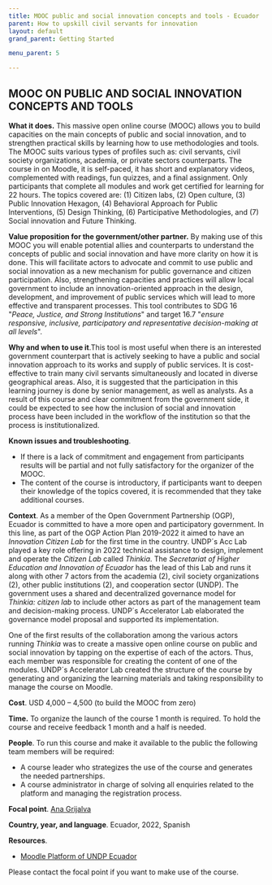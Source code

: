 ```yaml
---
title: MOOC public and social innovation concepts and tools - Ecuador
parent: How to upskill civil servants for innovation
layout: default
grand_parent: Getting Started

menu_parent: 5

---
```


## MOOC ON PUBLIC AND SOCIAL INNOVATION CONCEPTS AND TOOLS

**What it does.** This massive open online course (MOOC) allows you to build capacities on the main concepts of public and social innovation, and to strengthen practical skills by learning how to use methodologies and tools. The MOOC suits various types of profiles such as: civil servants, civil society organizations, academia, or private sectors counterparts. The course in on Moodle, it is self-paced, it has short and explanatory videos, complemented with readings, fun quizzes, and a final assignment. Only participants that complete all modules and work get certified for learning for 22 hours. The topics covered are: (1) Citizen labs, (2) Open culture, (3) Public Innovation Hexagon, (4) Behavioral Approach for Public Interventions, (5) Design Thinking, (6) Participative Methodologies, and (7) Social innovation and Future Thinking.

**Value proposition for the government/other partner.** By making use of this MOOC you will enable potential allies and counterparts to understand the concepts of public and social innovation and have more clarity on how it is done. This will facilitate actors to advocate and commit to use public and social innovation as a new mechanism for public governance and citizen participation. Also, strengthening capacities and practices will allow local government to include an innovation-oriented approach in the design, development, and improvement of public services which will lead to more effective and transparent processes. This tool contributes to SDG 16 "_Peace, Justice, and Strong Institutions_" and target 16.7 "_ensure responsive, inclusive, participatory and representative decision-making at all levels_".

**Why and when to use it**.This tool is most useful when there is an interested government counterpart that is actively seeking to have a public and social innovation approach to its works and supply of public services. It is cost-effective to train many civil servants simultaneously and located in diverse geographical areas. Also, it is suggested that the participation in this learning journey is done by senior management, as well as analysts. As a result of this course and clear commitment from the government side, it could be expected to see how the inclusion of social and innovation process have been included in the workflow of the institution so that the process is institutionalized.

**Known issues and troubleshooting**.

* If there is a lack of commitment and engagement from participants results will be partial and not fully satisfactory for the organizer of the MOOC.
* The content of the course is introductory, if participants want to deepen their knowledge of the topics covered, it is recommended that they take additional courses.

**Context**. As a member of the Open Government Partnership (OGP), Ecuador is committed to have a more open and participatory government. In this line, as part of the OGP Action Plan 2019-2022 it aimed to have an _Innovation Citizen Lab_ for the first time in the country. UNDP´s Acc Lab played a key role offering in 2022 technical assistance to design, implement and operate the _Citizen Lab_ called _Thinkia_. The _Secretariat of Higher Education and Innovation of Ecuador_ has the lead of this Lab and runs it along with other 7 actors from the academia (2), civil society organizations (2), other public institutions (2), and cooperation sector (UNDP). The government uses a shared and decentralized governance model for _Thinkia: citizen lab_ to include other actors as part of the management team and decision-making process. UNDP´s Accelerator Lab elaborated the governance model proposal and supported its implementation.

One of the first results of the collaboration among the various actors running _Thinkia_ was to create a massive open online course on public and social innovation by tapping on the expertise of each of the actors. Thus, each member was responsible for creating the content of one of the modules. UNDP´s Accelerator Lab created the structure of the course by generating and organizing the learning materials and taking responsibility to manage the course on Moodle.

**Cost**. USD 4,000 – 4,500 (to build the MOOC from zero)

**Time.** To organize the launch of the course 1 month is required. To hold the course and receive feedback 1 month and a half is needed.

**People**. To run this course and make it available to the public the following team members will be required:

* A course leader who strategizes the use of the course and generates the needed partnerships.
* A course administrator in charge of solving all enquiries related to the platform and managing the registration process.

**Focal point**. [Ana Grijalva](/contributors/Ana-Grijalva.html)

**Country, year, and language**. Ecuador, 2022, Spanish

**Resources**.

* [Moodle Platform of UNDP Ecuador](https://odscadenasvalor.org/certificate/)

Please contact the focal point if you want to make use of the course.
